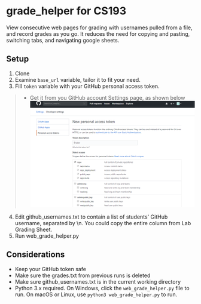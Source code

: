 # grade_helper for CS193

View consecutive web pages for grading with usernames pulled from a file, and record grades as you go.
It reduces the need for copying and pasting, switching tabs, and navigating google sheets.

## Setup
1. Clone
2. Examine ```base_url``` variable, tailor it to fit your need.
3. Fill ```token``` variable with your GitHub personal access token.
> * Get it from you GitHub account Settings page, as shown below
> ![g](/info/GitHub_token.PNG)
4. Edit github_usernames.txt to contain a list of students' GitHub username, separated by \n. You could copy the entire column from Lab Grading Sheet.
5. Run web_grade_helper.py

## Considerations
* Keep your GitHub token safe
* Make sure the grades.txt from previous runs is deleted
* Make sure github_usernames.txt is in the current working directory
* Python 3.x required. On Windows, click the ```web_grade_helper.py``` file to run. On macOS or Linux, use ```python3 web_grade_helper.py```
to run.
